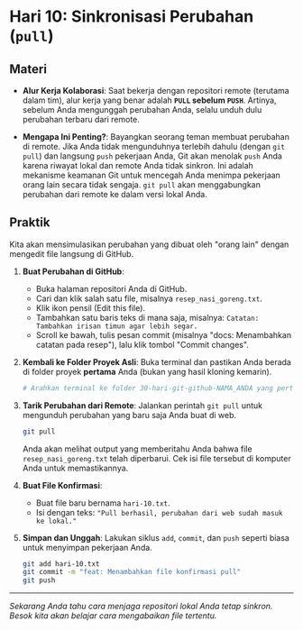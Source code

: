 # Hari 10: Sinkronisasi Perubahan (`pull`)

## Materi

- **Alur Kerja Kolaborasi**: Saat bekerja dengan repositori remote (terutama dalam tim), alur kerja yang benar adalah **`PULL` sebelum `PUSH`**. Artinya, sebelum Anda mengunggah perubahan Anda, selalu unduh dulu perubahan terbaru dari remote.

- **Mengapa Ini Penting?**: Bayangkan seorang teman membuat perubahan di remote. Jika Anda tidak mengunduhnya terlebih dahulu (dengan `git pull`) dan langsung `push` pekerjaan Anda, Git akan menolak `push` Anda karena riwayat lokal dan remote Anda tidak sinkron. Ini adalah mekanisme keamanan Git untuk mencegah Anda menimpa pekerjaan orang lain secara tidak sengaja. `git pull` akan menggabungkan perubahan dari remote ke dalam versi lokal Anda.

## Praktik

Kita akan mensimulasikan perubahan yang dibuat oleh "orang lain" dengan mengedit file langsung di GitHub.

1.  **Buat Perubahan di GitHub**:
    - Buka halaman repositori Anda di GitHub.
    - Cari dan klik salah satu file, misalnya `resep_nasi_goreng.txt`.
    - Klik ikon pensil (Edit this file).
    - Tambahkan satu baris teks di mana saja, misalnya: `Catatan: Tambahkan irisan timun agar lebih segar.`
    - Scroll ke bawah, tulis pesan commit (misalnya "docs: Menambahkan catatan pada resep"), lalu klik tombol "Commit changes".

2.  **Kembali ke Folder Proyek Asli**: Buka terminal dan pastikan Anda berada di folder proyek **pertama** Anda (bukan yang hasil kloning kemarin).
    ```bash
    # Arahkan terminal ke folder 30-hari-git-github-NAMA_ANDA yang pertama
    ```

3.  **Tarik Perubahan dari Remote**: Jalankan perintah `git pull` untuk mengunduh perubahan yang baru saja Anda buat di web.
    ```bash
    git pull
    ```
    Anda akan melihat output yang memberitahu Anda bahwa file `resep_nasi_goreng.txt` telah diperbarui. Cek isi file tersebut di komputer Anda untuk memastikannya.

4.  **Buat File Konfirmasi**:
    - Buat file baru bernama `hari-10.txt`.
    - Isi dengan teks: `"Pull berhasil, perubahan dari web sudah masuk ke lokal."`

5.  **Simpan dan Unggah**: Lakukan siklus `add`, `commit`, dan `push` seperti biasa untuk menyimpan pekerjaan Anda.
    ```bash
    git add hari-10.txt
    git commit -m "feat: Menambahkan file konfirmasi pull"
    git push
    ```

---
*Sekarang Anda tahu cara menjaga repositori lokal Anda tetap sinkron. Besok kita akan belajar cara mengabaikan file tertentu.*